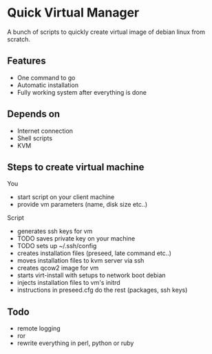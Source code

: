 Quick Virtual Manager
=====================

A bunch of scripts to quickly create virtual image of debian linux from scratch.

Features
--------

* One command to go
* Automatic installation
* Fully working system after everything is done

Depends on
----------

* Internet connection
* Shell scripts
* KVM

Steps to create virtual machine
-------------------------------

You
* start script on your client machine
* provide vm parameters (name, disk size etc..)

Script
* generates ssh keys for vm
* TODO saves private key on your machine
* TODO sets up ~/.ssh/config
* creates installation files (preseed, late command etc..)
* moves installation files to kvm server via ssh
* creates qcow2 image for vm
* starts virt-install with setups to network boot debian
* injects installation files to vm's initrd
* instructions in preseed.cfg do the rest (packages, ssh keys)


Todo
----

* remote logging
* ror
* rewrite everything in perl, python or ruby
